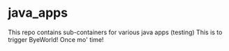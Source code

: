 # java_apps
This repo contains sub-containers for various java apps (testing)
This is to trigger ByeWorld!
Once mo' time!
